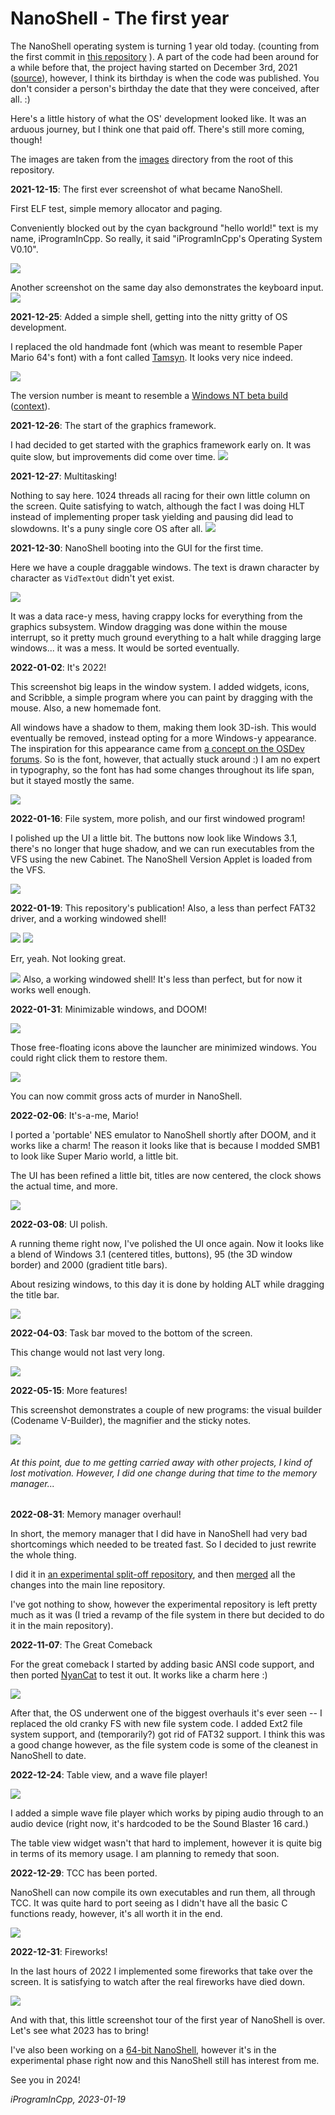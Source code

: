 # NanoShell - The first year

The NanoShell operating system is turning 1 year old today. (counting from the first commit in [this repository](https://github.com/iProgramMC/NanoShellOS) ).
A part of the code had been around for a while before that, the project having started on December 3rd, 2021 ([source](https://github.com/iProgramMC/OSProject)), however,
I think its birthday is when the code was published. You don't consider a person's birthday the date that they were conceived, after all. :)

Here's a little history of what the OS' development looked like. It was an arduous journey, but I think one that paid off. There's still more coming, though!


The images are taken from the [images](https://github.com/iProgramMC/NanoShellOS/blob/master/images) directory from the root of this repository.


**2021-12-15**: The first ever screenshot of what became NanoShell.

First ELF test, simple memory allocator and paging.

Conveniently blocked out by the cyan background "hello world!" text is my name, iProgramInCpp. So really, it said "iProgramInCpp's Operating System V0.10".

<img src="/images/2021_12_15 191947.png"/>

Another screenshot on the same day also demonstrates the keyboard input.
<img src="/images/2021_12_15 211157.png"/>

**2021-12-25**: Added a simple shell, getting into the nitty gritty of OS development.

I replaced the old handmade font (which was meant to resemble Paper Mario 64's font) with a font called [Tamsyn](http://www.fial.com/~scott/tamsyn-font).
It looks very nice indeed.

<img src="/images/2021_12_25 190026.png"/>

The version number is meant to resemble a [Windows NT beta build](https://www.betaarchive.com/imageupload/1296964043.or.66965.png)
([context](https://www.betaarchive.com/forum/viewtopic.php?t=16721&start=175)).

**2021-12-26**: The start of the graphics framework.

I had decided to get started with the graphics framework early on. It was quite slow, but improvements did come over time.
<img src="/images/2021_12_26 220703.png"/>

**2021-12-27**: Multitasking!

Nothing to say here. 1024 threads all racing for their own little column on the screen. Quite satisfying to watch, although the fact I was doing HLT instead of
implementing proper task yielding and pausing did lead to slowdowns. It's a puny single core OS after all.
<img src="/images/2021_12_27 194803.png"/>

**2021-12-30**: NanoShell booting into the GUI for the first time.

Here we have a couple draggable windows. The text is drawn character by character as `VidTextOut` didn't yet exist.

<img src="/images/2021_12_30_22_13_01.png"/>

It was a data race-y mess, having crappy locks for everything from the graphics subsystem. Window dragging was done within the mouse interrupt, so it pretty much
ground everything to a halt while dragging large windows... it was a mess. It would be sorted eventually.

**2022-01-02**: It's 2022!

This screenshot big leaps in the window system. I added widgets, icons, and Scribble, a simple program where you can paint by dragging with the mouse. Also, a new homemade font.

All windows have a shadow to them, making them look 3D-ish.  This would eventually be removed, instead opting for a more Windows-y appearance.
The inspiration for this appearance came from [a concept on the OSDev forums](https://forum.osdev.org/viewtopic.php?f=11&t=30806). So is the font, however, that actually stuck around :)
I am no expert in typography, so the font has had some changes throughout its life span, but it stayed mostly the same.

<img src="/images/2022_01_02_13_16_15.png"/>

**2022-01-16**: File system, more polish, and our first windowed program!

I polished up the UI a little bit. The buttons now look like Windows 3.1, there's no longer that huge shadow, and we can run executables from the VFS
using the new Cabinet. The NanoShell Version Applet is loaded from the VFS.

<img src="/images/2022_01_16_18_05_20.png"/>

**2022-01-19**: This repository's publication! Also, a less than perfect FAT32 driver, and a working windowed shell!

<img src="/images/2022_01_19_13_33_49.png"/>
<img src="/images/2022_01_19_15_45_49.png"/>

Err, yeah. Not looking great.

<img src="/images/2022_01_19_22_08_29.png"/>
Also, a working windowed shell! It's less than perfect, but for now it works well enough.

**2022-01-31**: Minimizable windows, and DOOM!

<img src="/images/2022_01_29_17_21_34.png"/>

Those free-floating icons above the launcher are minimized windows. You could right click them to restore them.

<img src="/images/2022_01_31_18_48_49.png"/>

You can now commit gross acts of murder in NanoShell.

**2022-02-06**: It's-a-me, Mario!

I ported a 'portable' NES emulator to NanoShell shortly after DOOM, and it works like a charm! The reason it looks like that is because I modded SMB1 to look like Super Mario world, a little bit.

The UI has been refined a little bit, titles are now centered, the clock shows the actual time, and more.

<img src="/images/2022_02_06_16_32_42.png"/>

**2022-03-08**: UI polish.

A running theme right now, I've polished the UI once again. Now it looks like a blend of Windows 3.1 (centered titles, buttons), 95 (the 3D window border) and 2000 (gradient title bars).

About resizing windows, to this day it is done by holding ALT while dragging the title bar.

<img src="/images/2022_03_08_17_48_06.png"/>

**2022-04-03**: Task bar moved to the bottom of the screen.

This change would not last very long.

<img src="/images/2022_04_03_21_28_10.png"/>

**2022-05-15**: More features!

This screenshot demonstrates a couple of new programs: the visual builder (Codename V-Builder), the magnifier and the sticky notes.

<img src="/images/2022_05_15_16_56_35.png"/>

###### At this point, due to me getting carried away with other projects, I kind of lost motivation. However, I did one change during that time to the memory manager...
**2022-08-31**: Memory manager overhaul!

In short, the memory manager that I did have in NanoShell had very bad shortcomings which needed to be treated fast. So I decided to just rewrite
the whole thing.

I did it in [an experimental split-off repository](https://github.com/iProgramMC/NanoShellExperimental), and then
[merged](https://github.com/iProgramMC/NanoShellOS/commit/0af23f9cd1d8d579d2ff47f7dc914e9eec3f711c) all the changes into the main line repository.

I've got nothing to show, however the experimental repository is left pretty much as it was (I tried a revamp of the file system in there but decided to do it in the main repository).

**2022-11-07**: The Great Comeback

For the great comeback I started by adding basic ANSI code support, and then ported [NyanCat](https://github.com/klange/nyancat) to test it out. It works like a charm here :)

<img src="/images/2022_11_07_19_35_35.png"/>

After that, the OS underwent one of the biggest overhauls it's ever seen -- I replaced the old cranky FS with new file system code. I added Ext2 file system support, and (temporarily?)
got rid of FAT32 support. I think this was a good change however, as the file system code is some of the cleanest in NanoShell to date.

**2022-12-24**: Table view, and a wave file player!

<img src="/images/2022_12_24 23_25_01.png"/>

I added a simple wave file player which works by piping audio through to an audio device (right now, it's hardcoded to be the Sound Blaster 16 card.)

The table view widget wasn't that hard to implement, however it is quite big in terms of its memory usage. I am planning to remedy that soon.

**2022-12-29**: TCC has been ported.

NanoShell can now compile its own executables and run them, all through TCC. It was quite hard to port seeing as I didn't have all the basic C functions ready, however,
it's all worth it in the end.

<img src="/images/2022_12_29 18_10_54.png"/>

**2022-12-31**: Fireworks!

In the last hours of 2022 I implemented some fireworks that take over the screen. It is satisfying to watch after the real fireworks have died down.

<img src="/images/2022_12_31_23_47_05.png"/>


And with that, this little screenshot tour of the first year of NanoShell is over. Let's see what 2023 has to bring!

I've also been working on a [64-bit NanoShell](https://github.com/iProgramMC/NanoShell64), however it's in the experimental phase right now and this NanoShell still has interest from me.


See you in 2024!

*iProgramInCpp, 2023-01-19*
